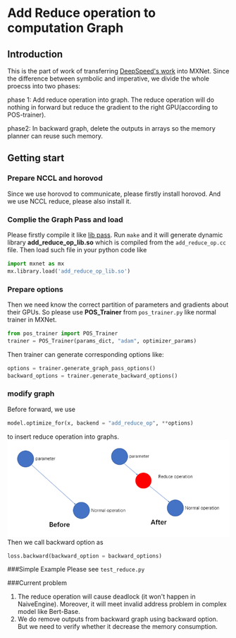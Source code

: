 <!--
  ~ Licensed to the Apache Software Foundation (ASF) under one
  ~ or more contributor license agreements.  See the NOTICE file
  ~ distributed with this work for additional information
  ~ regarding copyright ownership.  The ASF licenses this file
  ~ to you under the Apache License, Version 2.0 (the
  ~ "License"); you may not use this file except in compliance
  ~ with the License.  You may obtain a copy of the License at
  ~
  ~   http://www.apache.org/licenses/LICENSE-2.0
  ~
  ~ Unless required by applicable law or agreed to in writing,
  ~ software distributed under the License is distributed on an
  ~ "AS IS" BASIS, WITHOUT WARRANTIES OR CONDITIONS OF ANY
  ~ KIND, either express or implied.  See the License for the
  ~ specific language governing permissions and limitations
  ~ under the License.
  ~
-->

Add Reduce operation to computation Graph
=======================================

## Introduction
This is the part of work of transferring [DeepSpeed's work](https://arxiv.org/abs/1910.02054) into MXNet.
Since the difference between symbolic and imperative, we divide the whole proecss into two phases:  

phase 1: Add reduce operation into graph. The reduce operation will do nothing
in forward but reduce the gradient to the right GPU(according to POS-trainer).  

phase2: In backward graph, delete the outputs in arrays so the memory planner can reuse such memory.  

 ## Getting start 
 ### Prepare NCCL and horovod
 Since we use horovod to communicate, please firstly install horovod. And we use NCCL reduce, please also install it.  
 
 ### Complie the Graph Pass and load
 Please firstly compile it like [lib pass](../lib_pass/). Run `make` and it will generate dynamic library
 **add_reduce_op_lib.so**  which is compiled from the `add_reduce_op.cc` file. Then load such file in your python code like
```python
import mxnet as mx
mx.library.load('add_reduce_op_lib.so')
```
 
 ### Prepare options
 Then we need know the correct partition of parameters and gradients about their GPUs.
 So please use **POS_Trainer** from `pos_trainer.py` like normal trainer in MXNet.
 ```python
from pos_trainer import POS_Trainer
trainer = POS_Trainer(params_dict, "adam", optimizer_params)
```
Then trainer can generate corresponding options like:
 ```python
options = trainer.generate_graph_pass_options()
backward_options = trainer.generate_backward_options()
```
### modify graph
Before forward, we use 
 ```python
model.optimize_for(x, backend = "add_reduce_op", **options)
```
to insert reduce operation into graphs.   
![example add reduce](addreduce.png) 
Then we call backward option as 
 ```python
loss.backward(backward_option = backward_options)
```
###Simple Example
Please see `test_reduce.py` 

###Current problem
1. The reduce operation will cause deadlock (it won't happen in NaiveEngine). Moreover, it will meet invalid address 
problem in complex model like Bert-Base.
2. We do remove outputs from backward graph using backward option. But we need to verify whether it decrease the memory 
consumption.

